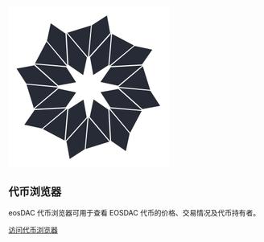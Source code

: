 ![代币浏览器](/assets/tools/logo-black.svg)

代币浏览器
---

eosDAC 代币浏览器可用于查看 EOSDAC 代币的价格、交易情况及代币持有者。

[访问代币浏览器](https://explorer.eosdac.io)